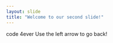 ```yaml
---
layout: slide
title: "Welcome to our second slide!"
---
```

code 4ever
Use the left arrow to go back!
